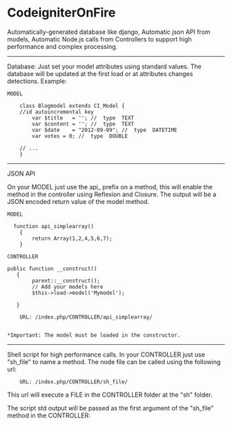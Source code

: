 CodeigniterOnFire  
=======

Automatically-generated database like django, Automatic json API from models, Automatic Node.js calls from Controllers to support high performance and complex processing.

----------
Database:
Just set your model attributes using standard values. The database will be updated at the first load or at attributes changes detections. Example:

    MODEL

        class Blogmodel extends CI_Model {
		//id autoincremental key
            var $title   = ''; //  type  TEXT 
            var $content = ''; //  type  TEXT
            var $date    = "2012-09-09"; //  type  DATETIME
            var votes = 0; //  type  DOUBLE

        // ...
        }


 ----------
 JSON API

 On your MODEL just use the api_  prefix on a  method, this will enable the method in the controller using Reflexion and Closure. The output will be a JSON encoded return value of the model method.

    MODEL

      function api_simplearray()
        {
            return Array(1,2,4,5,6,7);
        } 

    CONTROLLER

    public function __construct()
       {
            parent::__construct();
            // Add your models here
            $this->load->model('Mymodel');

       }

        URL: /index.php/CONTROLLER/api_simplearray/


    *Important: The model must be loaded in the constructor.


----------
Shell script for high performance calls.
In your CONTROLLER just use "sh_file" to name a method. The node file can be called using the following url:

        URL: /index.php/CONTROLLER/sh_file/

This url will execute a FILE in the CONTROLLER folder at the "sh" folder.


The script std output will be passed as the first argument of the "sh_file" method in the CONTROLLER:




